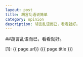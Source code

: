 ```yaml
---
layout: post
title: 胡言乱语说简单
category: opinion
description: 胡言乱语而已，看看就好。
---
```


##胡言乱语而已，看看就好。





[Pengfei Shi]:    http://shipengfei92.cn  "Pengfei Shi"
[1]:    {{ page.url}}  ({{ page.title }})
